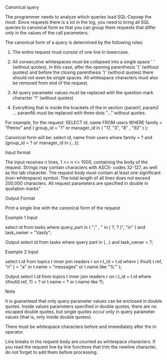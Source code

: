 Canonical query

The programmer needs to analyze which queries load SQL-Cepsep the most. Since requests
there is a lot in the log, you need to bring all SQL queries to canonical form so that you can group them
requests that differ only in the values of the call parameters.

The canonical form of a query is determined by the following rules:

1. The entire request must consist of one line in lowercase.

2. All consecutive whitespaces must be collapsed into a single space ' ' (without quotes),
in this case, after the opening parenthesis '(' (without quotes) and before the closing parenthesis ')' (without
quotes) there should not even be single spaces. All whitespace characters must also be removed from
end of the request.

3. All query parameter values must be replaced with the question mark character '?' (without quotes)

4. Everything that is inside the brackets of the in section (param1, param2 ... paramN) must be replaced with three dots
"..." without quotes.

For example, for the request:
SELECT
	id, name
FROM users
WHERE
	family = “Petrov” and
	(
	  group_id = "1" or manager_id in ( "17, "3", "8" , "92" )
	);

Canonical form will be:
select id, name from users where family = ? and (group_id = ? ог manager_id in (...));

Input format

The input receives n lines, 1 <= n <= 1000, containing the body of the request. Strings may contain characters with ASCII-
codes 32-127, as well as the tab character. The request body must contain at least one significant (non-whitespace)
symbol. The total length of all lines does not exceed 200,000 characters. All request parameters are specified in double
in quotation marks"

Output Format

Print a single line with the canonical form of the request

Example 1
Input

select id from tasks
where query_part
in ( ";" , " in ( ?, ? )",
"in" )
and task_owner = "Vasily";

Output
select id from tasks where query part in (...) and task_owner = ?;

Example 2
Input

select t.id
from topics t
inner join readers r
on r.t_id = t.id
where (
ifnull( t.ref, "n" ) = "a"
or t.name = "messages"
or t.name like "%'"
);

Output
select t.id from topics t inner join readers r on r.t_id = t.id where (ifnull(t.ref, ?) = ? or t.namе = ? or t.name like ?);

Note

It is guaranteed that only query parameter values can be enclosed in double quotes. Inside values
parameters specified in double quotes, there are no escaped double quotes, but single quotes
occur only in query parameter values (that is, only inside double quotes).

There must be whitespace characters before and immediately after the in operator.

Line breaks in the request body are counted as whitespace characters. If you read the request line by line
functions that trim the newline character, do not forget to add them before processing.
